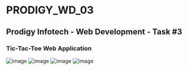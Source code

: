 # PRODIGY_WD_03

<h2>
  Prodigy Infotech - Web Development - Task #3
  <h3>
    Tic-Tac-Toe Web Application
  </h3>
</h2>

![image](https://github.com/HarshadX1008/PRODIGY_WD_03/assets/148632380/2a676089-8676-4b74-934c-81bed8711447)
![image](https://github.com/HarshadX1008/PRODIGY_WD_03/assets/148632380/8e98d933-c01f-495c-bb72-138f792d9e4b)
![image](https://github.com/HarshadX1008/PRODIGY_WD_03/assets/148632380/18418086-fc7d-4d6c-8a32-421aa76cbe80)
![image](https://github.com/HarshadX1008/PRODIGY_WD_03/assets/148632380/0af2ddbb-2ec8-4c95-9f51-f8b60e2233be)


